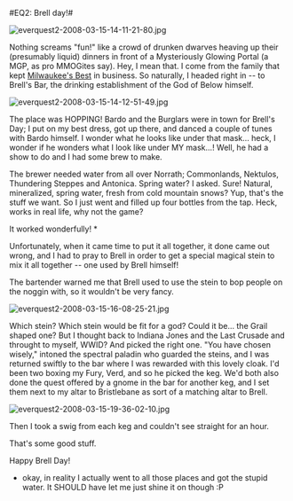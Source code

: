 #EQ2: Brell day!#

![everquest2-2008-03-15-14-11-21-80.jpg](http://westkarana.com/wp-content/uploads/2008/03/everquest2-2008-03-15-14-11-21-80.jpg)

Nothing screams "fun!" like a crowd of drunken dwarves heaving up their (presumably liquid) dinners in front of a Mysteriously Glowing Portal (a MGP, as pro MMOGites say). Hey, I mean that. I come from the family that kept [Milwaukee's Best](http://www.milbestlight.com/default_age.aspx) in business. So naturally, I headed right in -- to Brell's Bar, the drinking establishment of the God of Below himself.

![everquest2-2008-03-15-14-12-51-49.jpg](http://westkarana.com/wp-content/uploads/2008/03/everquest2-2008-03-15-14-12-51-49.jpg)

The place was HOPPING! Bardo and the Burglars were in town for Brell's Day; I put on my best dress, got up there, and danced a couple of tunes with Bardo himself. I wonder what he looks like under that mask... heck, I wonder if he wonders what I look like under MY mask...! Well, he had a show to do and I had some brew to make.

The brewer needed water from all over Norrath; Commonlands, Nektulos, Thundering Steppes and Antonica. Spring water? I asked. Sure! Natural, mineralized, spring water, fresh from cold mountain snows? Yup, that's the stuff we want. So I just went and filled up four bottles from the tap. Heck, works in real life, why not the game?

It worked wonderfully! *

Unfortunately, when it came time to put it all together, it done came out wrong, and I had to pray to Brell in order to get a special magical stein to mix it all together -- one used by Brell himself!

The bartender warned me that Brell used to use the stein to bop people on the noggin with, so it wouldn't be very fancy.

![everquest2-2008-03-15-16-08-25-21.jpg](http://westkarana.com/wp-content/uploads/2008/03/everquest2-2008-03-15-16-08-25-21.jpg)

Which stein? Which stein would be fit for a god? Could it be... the Grail shaped one? But I thought back to Indiana Jones and the Last Crusade and throught to myself, WWID? And picked the right one. "You have chosen wisely," intoned the spectral paladin who guarded the steins, and I was returned swiftly to the bar where I was rewarded with this lovely cloak. I'd been two boxing my Fury, Verd, and so he picked the keg. We'd both also done the quest offered by a gnome in the bar for another keg, and I set them next to my altar to Bristlebane as sort of a matching altar to Brell.

![everquest2-2008-03-15-19-36-02-10.jpg](http://westkarana.com/wp-content/uploads/2008/03/everquest2-2008-03-15-19-36-02-10.jpg)

Then I took a swig from each keg and couldn't see straight for an hour.

That's some good stuff.

Happy Brell Day!


* okay, in reality I actually went to all those places and got the stupid water. It SHOULD have let me just shine it on though :P

